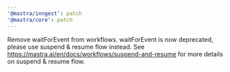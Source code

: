 ```yaml
---
'@mastra/inngest': patch
'@mastra/core': patch
---
```


Remove waitForEvent from workflows. waitForEvent is now deprecated, please use suspend & resume flow instead. See https://mastra.ai/en/docs/workflows/suspend-and-resume for more details on suspend & resume flow.
